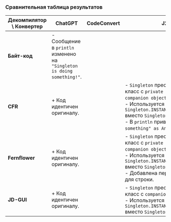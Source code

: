 ### Сравнительная таблица результатов

| **Декомпилятор \ Конвертер** | **ChatGPT**                                                            | **CodeConvert** | **J2K**                                                                                                                                                                                                                       |
|------------------------------|------------------------------------------------------------------------|-----------------|-------------------------------------------------------------------------------------------------------------------------------------------------------------------------------------------------------------------------------|
| **Байт-код**                 | - Сообщение в `println` изменено на `"Singleton is doing something!"`. |                 |                                                                                                                                                                                                                               |
| **CFR**                      | + Код идентичен оригиналу.                                             |                 | - `Singleton` преобразован в класс с `private constructor` и `companion object`.<br>- Используется `Singleton.INSTANCE.doSomething()` вместо `Singleton.doSomething()`.<br>- В `println` приведение: `"Do something" as Any`. |
| **Fernflower**               | + Код идентичен оригиналу.                                             |                 | - `Singleton` преобразован в класс с `private constructor` и `companion object`.<br>- Используется `Singleton.INSTANCE.doSomething()` вместо `Singleton.doSomething()`.<br>- Добавлена переменная `var1` для строки.          |
| **JD-GUI**                   | + Код идентичен оригиналу.                                             |                 | - `Singleton` преобразован в класс с `companion object`.<br>- Используется `Singleton.INSTANCE.doSomething()` вместо `Singleton.doSomething()`.                                                                               |